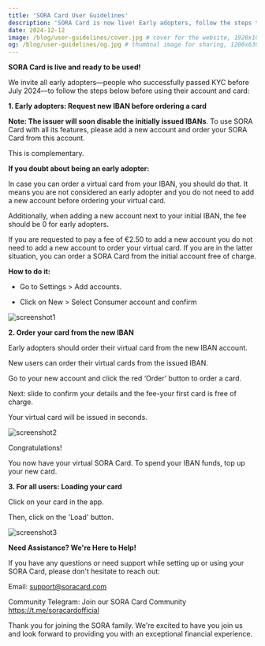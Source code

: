 ```yaml
---
title: 'SORA Card User Guidelines'
description: 'SORA Card is now live! Early adopters, follow the steps to request a new IBAN and order your virtual card. Not an early adopter? Just order directly. Need help? support@soracard.com'
date: 2024-12-12
image: /blog/user-guidelines/cover.jpg # cover for the website, 1920x1080px
og: /blog/user-guidelines/og.jpg # thumbnal image for sharing, 1200x630px
---
```


**SORA Card is live and ready to be used!**

We invite all early adopters—people who successfully passed KYC before July 2024—to follow the steps below before using their account and card:

**1. Early adopters: Request new IBAN before ordering a card**

**Note: The issuer will soon disable the initially issued IBANs**. To use SORA Card with all its features, please add a new account and order your SORA Card from this account.

This is complementary.

**If you doubt about being an early adopter:**

In case you can order a virtual card from your IBAN, you should do that. It means you are not considered an early adopter and you do not need to add a new account before ordering your virtual card.

Additionally, when adding a new account next to your initial IBAN, the fee should be 0 for early adopters.

If you are requested to pay a fee of €2.50 to add a new account you do not need to add a new account to order your virtual card. If you are in the latter situation, you can order a SORA Card from the initial account free of charge.

**How to do it:**

* Go to Settings > Add accounts.

* Click on New > Select Consumer account and confirm

![screenshot1](/blog/user-guidelines/screenshot1.jpg)

**2. Order your card from the new IBAN**

Early adopters should order their virtual card from the new IBAN account.

New users can order their virtual cards from the issued IBAN.

Go to your new account and click the red ‘Order’ button to order a card.

Next: slide to confirm your details and the fee-your first card is free of charge.

Your virtual card will be issued in seconds.

![screenshot2](/blog/user-guidelines/screenshot2.jpg)

Congratulations!

You now have your virtual SORA Card. To spend your IBAN funds, top up your new card.

**3. For all users: Loading your card**

Click on your card in the app.

Then, click on the 'Load' button.

![screenshot3](/blog/user-guidelines/screenshot3.jpg)

**Need Assistance? We're Here to Help!**

If you have any questions or need support while setting up or using your SORA Card, please don't hesitate to reach out:

Email: support@soracard.com

Community Telegram: Join our SORA Card Community https://t.me/soracardofficial

Thank you for joining the SORA family. We're excited to have you join us and look forward to providing you with an exceptional financial experience.
